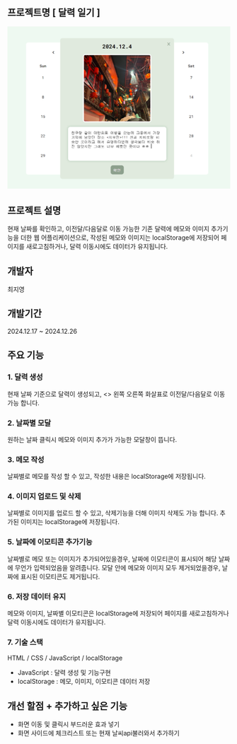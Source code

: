 ## 프로젝트명 [ 달력 일기 ]
![메모,이미지추가](images/img2.PNG)

## 프로젝트 설명
현재 날짜를 확인하고, 이전달/다음달로 이동 가능한 기존 달력에 메모와 이미지 추가기능을 더한 웹 어플리케이션으로,
작성된 메모와 이미지는 localStorage에 저장되어 페이지를 새로고침하거나, 달력 이동시에도 데이터가 유지됩니다.

## 개발자
최지영

## 개발기간
2024.12.17 ~ 2024.12.26



## 주요 기능
### 1. 달력 생성
현재 날짜 기준으로 달력이 생성되고, <> 왼쪽 오른쪽 화살표로 이전달/다음달로 이동가능 합니다.

### 2. 날짜별 모달
원하는 날짜 클릭시 메모와 이미지 추가가 가능한 모달창이 뜹니다.

### 3. 메모 작성
날짜별로 메모를 작성 할 수 있고, 작성한 내용은 localStorage에 저장됩니다.

### 4. 이미지 업로드 및 삭제
날짜별로 이미지를 업로드 할 수 있고, 삭제기능을 더해 이미지 삭제도 가능 합니다. 추가된 이미지는 localStorage에 저장됩니다.

### 5. 날짜에 이모티콘 추가기능
날짜별로 메모 또는 이미지가 추가되어있을경우, 날짜에 이모티콘이 표시되어 해당 날짜에 무언가 입력되었음을 알려줍니다.
모달 안에 메모와 이미지 모두 제거되었을경우, 날짜에 표시된 이모티콘도 제거됩니다.

### 6. 저장 데이터 유지
메모와 이미지, 날짜별 이모티콘은 localStorage에 저장되어 페이지를 새로고침하거나 달력 이동시에도 데이터가 유지됩니다.

### 7. 기술 스택
HTML / CSS / JavaScript / localStorage
* JavaScript : 달력 생성 및 기능구현
* localStorage : 메모, 이미지, 이모티콘 데이터 저장



## 개선 할점 + 추가하고 싶은 기능
- 화면 이동 및 클릭시 부드러운 효과 넣기
- 화면 사이드에 체크리스트 또는 현재 날씨api불러와서 추가하기
